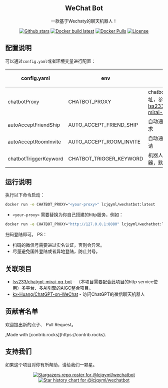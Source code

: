 <p align="center">
  <h2 align="center">WeChat Bot</h2>
  <p align="center">
    一款基于Wechaty的聊天机器人！
    <br/>
  </p>
</p>

<p align="center">
  <a href="https://github.com/lcjqyml/wechatbot/stargazers"><img src="https://img.shields.io/github/stars/lcjqyml/wechatbot?color=E2CDBC&amp;logo=github&amp;style=for-the-badge" alt="Github stars"></a>
  <a href="https://github.com/lcjqyml/wechatbot/actions/workflows/docker-latest.yml"><img src="https://img.shields.io/github/actions/workflow/status/lcjqyml/wechatbot/docker-latest.yml?color=E2CDBC&amp;logo=docker&amp;logoColor=white&amp;style=for-the-badge" alt="Docker build latest"></a>
  <a href="https://hub.docker.com/r/lcjqyml/wechatbot/"><img src="https://img.shields.io/docker/pulls/lcjqyml/wechatbot?color=E2CDBC&amp;logo=docker&amp;logoColor=white&amp;style=for-the-badge" alt="Docker Pulls"></a>
  <a href="./LICENSE"><img src="https://img.shields.io/github/license/lcjqyml/wechatbot?&amp;color=E2CDBC&amp;style=for-the-badge" alt="License"></a>
</p>

## 配置说明

可以通过`config.yaml`或者环境变量进行配置：

| config.yaml | env | 说明 | 必须 | 默认 |
|----------|------|------|------|------|
| chatbotProxy    | CHATBOT_PROXY   | chatbot请求地址，参考[lss233/chatgpt-mirai-qq-bot][1]   | YES   |   |
| autoAcceptFriendShip   | AUTO_ACCEPT_FRIEND_SHIP   | 自动通过好友请求 | NO   | false   | 
| autoAcceptRoomInvite | AUTO_ACCEPT_ROOM_INVITE   | 自动通过群聊邀请   | NO   | false | 
| chatbotTriggerKeyword  | CHATBOT_TRIGGER_KEYWORD   | 机器人聊天触发器，默认@触发   | NO   | "" | 

## 运行说明

执行以下命令启动：
```bash
docker run -e CHATBOT_PROXY="<your-proxy>" lcjqyml/wechatbot:latest
```
* `<your-proxy>` 需要替换为你自己搭建的http服务，例如：
```bash
docker run -e CHATBOT_PROXY="http://127.0.0.1:8080" lcjqyml/wechatbot:latest
```

扫码登陆即可。
PS：
* 扫码的微信号需要进过实名认证，否则会异常。
* 尽量避免国外登陆或者异地登陆，防止封号。

## 关联项目
* [lss233/chatgpt-mirai-qq-bot][1] - （本项目需要配合此项目的http service使用）多平台、多AI引擎的AIGC整合项目。
* [kx-Huang/ChatGPT-on-WeChat](https://github.com/kx-Huang/ChatGPT-on-WeChat) - 访问ChatGPT的微信聊天机器人


## 贡献者名单

欢迎提出新的点子、 Pull Request。  

<a href="https://github.com/lcjqyml/wechatbot/graphs/contributors">
  <img src="https://contrib.rocks/image?repo=lcjqyml/wechatbot"  alt=""/>
</a>
Made with [contrib.rocks](https://contrib.rocks).

## 支持我们

如果这个项目对你有所帮助，请给我们一颗星。

<p align="center">
  <a href="https://github.com/lcjqyml/wechatbot/stargazers">
    <img src="https://reporoster.com/stars/dark/lcjqyml/wechatbot" alt="Stargazers repo roster for @lcjqyml/wechatbot" />
  </a>
  <a href="https://github.com/lcjqyml/wechatbot/stargazers">
    <img src="https://api.star-history.com/svg?repos=lcjqyml/wechatbot&type=Date" alt="Star history chart for @lcjqyml/wechatbot"/>
  </a>
</p>

[1]: https://github.com/lss233/chatgpt-mirai-qq-bot
